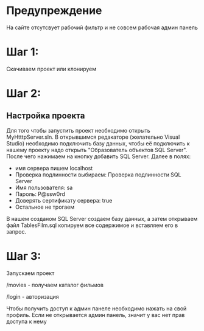 # Предупреждение
На сайте отсутсвует рабочий фильтр и не совсем рабочая админ панель
# Шаг 1:
Скачиваем проект или клонируем
# Шаг 2: 
## Настройка проекта
Для того чтобы запустить проект необходимо открыть MyHtttpServer.sln. В открывшимся редакаторе (желательно Visual Studio) необходимо подключить базу данных, чтобы её подключить к нашему проекту надо открыть "Образователь объектов SQL Server". После чего нажимаем на кнопку добавить SQL Server. 
Далее в полях: 
- имя сервера пишем localhost
- Проверка подлинности выбираем: Проверка подлинности SQL Server
- Имя пользователя: sa
- Пароль: P@ssw0rd
- Доверять сертификату сервера: true
- Остальное не трогаем

В нашем созданом SQL Server создаем базу данных, а затем открываем файл TablesFilm.sql копируем все содержимое и вставляем его в запрос.
# Шаг 3:
Запускаем проект

/movies - получаем каталог фильмов

/login - авторизация

Чтобы получить доступ к админ панеле необходимо нажать на свой профиль. Если не открывается админ панель, значит у вас нет прав доступа к нему 
